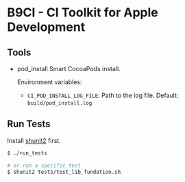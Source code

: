 # B9CI - CI Toolkit for Apple Development

## Tools

* pod_install
  Smart CocoaPods install.

  Environment variables:

    * `CI_POD_INSTALL_LOG_FILE`: Path to the log file. Default: `build/pod_install.log`

## Run Tests

Install [shunit2](https://github.com/kward/shunit2) first.

```zsh
$ ./run_tests

# or run a specific test
$ shunit2 tests/test_lib_fundation.sh
```
